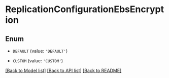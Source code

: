 # ReplicationConfigurationEbsEncryption


## Enum

* `DEFAULT` (value: `'DEFAULT'`)

* `CUSTOM` (value: `'CUSTOM'`)

[[Back to Model list]](../README.md#documentation-for-models) [[Back to API list]](../README.md#documentation-for-api-endpoints) [[Back to README]](../README.md)


